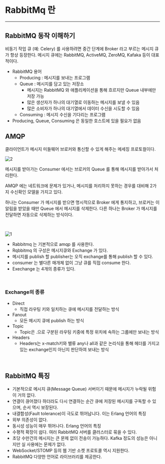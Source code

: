 # RabbitMq 란

---

## RabbitMQ 동작 이해하기

비동기 작업 큐 (예: Celery) 를 사용하려면 중간 단계에 Broker 라고 부르는 메시지 큐가 항상 등장한다.
메시지 큐에는 RabbitMQ, ActiveMQ, ZeroMQ, Kafaka 등이 대표적이다.

- RabbitMQ 용어
  - Producing : 메시지를 보내는 프로그램
  - Queue : 메시지를 담고 있는 저장소
    - 메시지는 RabbitMQ 와 애플리케이션을 통해 흐르지만 Queue 내부에만 저장 가능
    - 많은 생산자가 하나의 대기열로 이동하는 메시지를 보낼 수 있음
    - 많은 소비자가 하나의 대기열에서 데이터 수신을 시도할 수 있음
  - Consuming : 메시지 수신을 기다리는 프로그램
- Producing, Queue, Consuming 은 동일한 호스트에 있을 필요가 없음


## AMQP

클라이언트가 메시지 미들웨어 브로커와 통신할 수 있게 해주는 메세징 프로토컬이다.

![2](https://user-images.githubusercontent.com/104340102/205767296-da3fccf2-6eef-438a-8f45-07bcc78898de.png)

메시지를 받아가는 Consumer 에서는 브로커의 Queue 를 통해 메시지를 받아가서 처리한다.

AMQP 에는 네트워크에 문제가 있거나, 메시지를 처리하지 못하는 경우를 대비해 2가지 수신확인
모델을 가지고 있다.

하나는 Consumer 가 메시지를 받으면 명시적으로 Broker 에게 통지하고, 브로커는 이 알림을 받았을 때만 Queue 에서 메시지를 삭제한다. 다른 하나는 Broker 가 메시지를 전달하면 자동으로 삭제하는 방식이다.

<br />

![1](https://user-images.githubusercontent.com/104340102/205767350-4aa5557d-323d-4b88-b967-87e5fc3a3aba.png)

- Rabbitmq 는 기본적으로 amqp 를 사용한다.
- Rqbbitmq 의 구성은 메시지큐와 Exchange 가 있다.
- 메시지를 publish 할 publisher는 오직 exchange를 통해 publish 할 수 있다.
- consumer 는 별다른 매개체 없이 그냥 큐를 직접 consume 한다.
- Exechange 는 4개의 종류가 있다.

<br />

### Exchange의 종류

- Direct
    - 직접 라우팅 키와 일치하는 큐에 메시지를 전달하는 방식
- Fanout
    - 모든 메시지 큐에 publish 하는 방식
- Topic
    - Topic은 .으로 구분된 라우팅 키중에 특정 위치에 속하는 그룹에만 보내는 방식
- Headers
    - Headers는 x-match키와 밸류 any나 all과 같은 논리식을 통해 헤더를 가지고 있는 exchange인지 아닌지 판단하여 보내는 방식

<br />

## RabbitMQ 특징

- 기본적으로 메시지 큐(Message Queue) 서버이기 때문에 메시지가 누락될 위험이 거의 없다.
- 연결이 끊어졌다 하더라도 다시 연결하는 순간 큐에 저장된 메시지를 구독할 수 있으며, 순서 역시 보장된다.
- 내결함성(Fault tolerance)이 극도로 뛰어납니다. 이는 Erlang 언어의 특징
- 외부 의존성이 없다.
- 동시성 성능이 매우 뛰어나다. Erlang 언어의 특징
- 수평적 확장이 쉽다. 여러 RabbitMQ 서버를 클러스터로 묶을 수 있다.
- 초당 수만건의 메시지는 큰 문제 없이 전송이 가능하다. Kafka 정도의 성능은 아니지만 실 사용에는 문제가 없다.
- WebSocket/STOMP 등의 웹 기반 소켓 프로토콜 역시 지원한다.
- RabbitMQ 다양한 언어로 라이브러리를 제공한다.